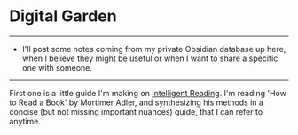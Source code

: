 # Digital Garden
---
- I'll post some notes coming from my private Obsidian database up here, when I believe they might be useful or when I want to share a specific one with someone.
---
First one is a little guide I'm making on [Intelligent Reading](https://github.com/shaolin-peanut/digital_garden/blob/main/docs/Intelligent%20Reading.md/). I'm reading 'How to Read a Book' by Mortimer Adler, and synthesizing his methods in a concise (but not missing important nuances) guide, that I can refer to anytime.
